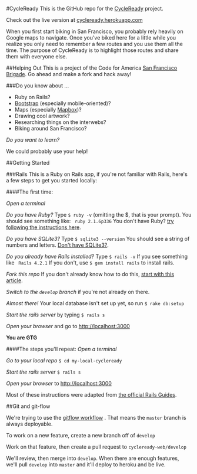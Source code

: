 #CycleReady
This is the GitHub repo for the [CycleReady](http://www.cycleready.com) project.

Check out the live version at [cycleready.herokuapp.com](https://cycleready.herokuapp.com)

When you first start biking in San Francisco, you probably rely heavily on Google maps to navigate. Once you've biked here for a little while you realize you only need to remember a few routes and you use them all the time.  The purpose of CycleReady is to highlight those routes and share them with everyone else.

##Helping Out
This is a project of the Code for America [San Francisco Brigade](https://github.com/sfbrigade).  Go ahead and make a fork and hack away!

###Do you know about ... 
* Ruby on Rails?
* [Bootstrap](http://getbootstrap.com) (especially mobile-oriented)?
* Maps (especially [Mapbox](http://www.mapbox.com))?
* Drawing cool artwork?
* Researching things on the interwebs?
* Biking around San Francisco?

*Do you want to learn?*

We could probably use your help!

##Getting Started

###Rails
This is a Ruby on Rails app, if you're not familiar with Rails, here's a few steps to get you started locally:

####The first time:

*Open a terminal*

*Do you have Ruby?*  Type `$ ruby -v` (omitting the $, that is your prompt). You should see something like: ` ruby 2.1.6p336`  You don't have Ruby? [try following the instructions here](https://www.ruby-lang.org/en/installation/).

*Do you have SQLite3?* Type `$ sqlite3 --version` You should see a string of numbers and letters.  [Don't have SQLite3?](https://www.sqlite.org/).

*Do you already have Rails installed?*  Type `$ rails -v`  If you see something like ` Rails 4.2.1` If you don't, use `$ gem install rails` to install rails.

*Fork this repo* If you don't already know how to do this, [start with this article](https://help.github.com/articles/set-up-git/).

*Switch to the `develop` branch* if you're not already on there.

*Almost there!*  Your local database isn't set up yet, so run `$ rake db:setup`

*Start the rails server* by typing `$ rails s` 

*Open your browser* and go to [http://localhost:3000](http://localhost:3000)

**You are GTG**

####The steps you'll repeat:
*Open a terminal*

*Go to your local repo* `$ cd my-local-cycleready`

*Start the rails server* `$ rails s` 

*Open your browser* to [http://localhost:3000](http://localhost:3000)

Most of these instructions were adapted from [the official Rails Guides](http://guides.rubyonrails.org/getting_started.html).

##Git and git-flow

We're trying to use the [gitflow workflow](https://www.atlassian.com/git/tutorials/comparing-workflows/gitflow-workflow) .  That means the `master` branch is always deployable.

To work on a new feature, create a new branch off of `develop`

Work on that feature, then create a pull request to `cycleready-web/develop`

We'll review, then merge into `develop`.  When there are enough features, we'll pull `develop` into `master` and it'll deploy to heroku and be live.
